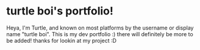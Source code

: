 # turtle boi's portfolio!

Heya, I'm Turtle, and known on most platforms by the username or display name "turtle boi".
This is my dev portfolio :) there will definitely be more to be added! thanks for lookin at my project :D   